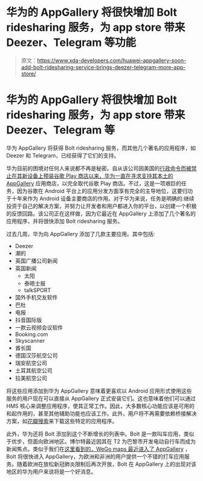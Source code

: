 # 华为的 AppGallery 将很快增加 Bolt ridesharing 服务，为 app store 带来 Deezer、Telegram 等功能

> 原文：<https://www.xda-developers.com/huawei-appgallery-soon-add-bolt-ridesharing-service-brings-deezer-telegram-more-app-store/>

# 华为的 AppGallery 将很快增加 Bolt ridesharing 服务，为 app store 带来 Deezer、Telegram 等

华为 AppGallery 将获得 Bolt ridesharing 服务，而其他几个著名的应用程序，如 Deezer 和 Telegram，已经获得了它们的支持。

华为目前的困境对任何人来说都不再是秘密。自从该公司因美国的[行政命令而被禁止在其新设备上预装谷歌 Play 商店以来，华为一直在寻求支持其本土的](https://www.xda-developers.com/google-revoke-huawei-android-ban-blacklist/) [AppGallery](https://www.xda-developers.com/appgallery-huawei-alternative-google-play-store-android/) 应用商店，以完全取代谷歌 Play 商店。不过，这是一项艰巨的任务，因为谷歌在 Android 平台上的应用分发方面享有完全的主导地位，这要归功于十年来作为 Android 设备主要商店的作用。对于华为来说，任务是明确的:继续投资于自己的解决方案，并努力让开发者和用户都进入你的平台，以创建一个积极的反馈回路。该公司正在这样做，因为它最近在 AppGallery 上添加了几个著名的应用程序，并将很快添加 Bolt ridesharing 服务。

过去几周，华为向 AppGallery 添加了几款主要应用。其中包括:

*   Deezer
*   潮的
*   英国广播公司新闻
*   英国新闻
    *   太阳
    *   泰晤士报
    *   talkSPORT
*   国外手机交友软件
*   巴杜
*   电报
*   抖音国际版
*   一款云视频会议软件
*   Booking.com
*   Skyscanner
*   酋长国
*   德国汉莎航空公司
*   瑞安航空公司
*   土耳其航空公司
*   拉美航空公司

将这些应用添加到华为 AppGallery 意味着更喜欢以 Android 应用形式使用这些服务的用户现在可以直接从 AppGallery 正式安装它们。这也意味着他们可以通过 HMS 核心来调整应用程序，使其正常工作。因此，大多数核心功能应该是可用的和起作用的，甚至其他辅助功能也应该工作。此外，用户将不再需要依赖桥接解决方案，如[花瓣搜索](https://www.xda-developers.com/petal-search-download-apps-huawei-honor-smartphones-hms/)来下载这些特定的应用程序。

此外，华为还将 Bolt 添加到这个不断增长的列表中。Bolt 是一款叫车应用，类似于优步，但面向欧洲地区。博尔特最近因其在 T2 为巴黎市开发电动自行车而成为新闻焦点。类似于我们在[这里看到的，WeGo maps 最近进入了 AppGallery](https://www.xda-developers.com/here-wego-maps-and-navigation-huawei-appgallery-available/) ，Bolt 将很快进入 AppGallery，为欧洲和非洲的用户提供一个不错的打车应用服务。随着欧洲在放松新冠肺炎限制后再次开放，Bolt 在 AppGallery 上的出现对该地区的华为用户来说将是一个好消息。